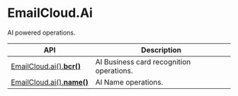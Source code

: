 ﻿# EmailCloud.Ai
AI powered operations.             

API | Description
--- | -----------
[EmailCloud.ai().**bcr()**](AiBcrApi_list.md) | AI Business card recognition operations.             
[EmailCloud.ai().**name()**](AiNameApi_list.md) | AI Name operations.             
